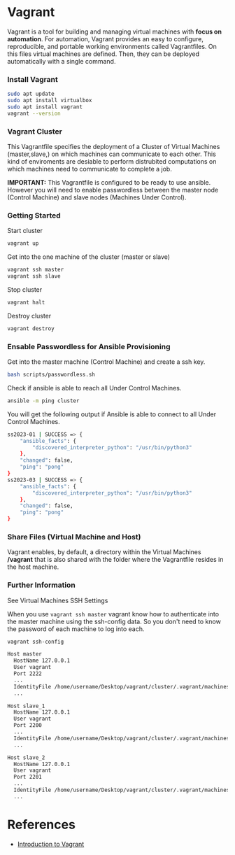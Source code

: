 # Vagrant

Vagrant is a tool for building and managing virtual machines with **focus on automation**. 
For automation, Vagrant provides an easy to configure, reproducible, and portable working environments called Vagrantfiles. 
On this files virtual machines are defined. Then, they can be deployed automatically with a single command. 

### Install Vagrant

```sh
sudo apt update
sudo apt install virtualbox
sudo apt install vagrant
vagrant --version
``` 

### Vagrant Cluster 

This Vagrantfile specifies the deployment of a Cluster of Virtual Machines (master,slave,) on which machines can communicate to each other. This kind of enviroments are desiable to perform distrubited computations on which machines need to communicate to complete a job.

**IMPORTANT:** This Vagrantfile is configured to be ready to use ansible. However you will need to enable passwordless between the master node (Control Machine) and slave nodes (Machines Under Control). 

### Getting Started

Start cluster

```sh
vagrant up
```

Get into the one machine of the cluster (master or slave)

```sh
vagrant ssh master
vagrant ssh slave
```

Stop cluster

```sh
vagrant halt
```

Destroy cluster

```sh
vagrant destroy
```

### Ensable Passwordless for Ansible Provisioning

Get into the master machine (Control Machine) and create a ssh key.

```bash
bash scripts/passwordless.sh
```

Check if ansible is able to reach all Under Control Machines.

```bash 
ansible -m ping cluster
```

You will get the following output if Ansible is able to connect to all Under Control Machines.

```bash
ss2023-01 | SUCCESS => {
    "ansible_facts": {
        "discovered_interpreter_python": "/usr/bin/python3"
    },
    "changed": false,
    "ping": "pong"
}
ss2023-03 | SUCCESS => {
    "ansible_facts": {
        "discovered_interpreter_python": "/usr/bin/python3"
    },
    "changed": false,
    "ping": "pong"
}
```

### Share Files (Virtual Machine and Host)

Vagrant enables, by default, a directory within the Virtual Machines **/vagrant** that is also shared with the folder where the Vagrantfile resides in the host machine.

### Further Information

See Virtual Machines SSH Settings

When you use ``vagrant ssh master`` vagrant know how to authenticate into the master machine using the ssh-config data. So you don't need to know the password of each machine to log into each. 

```sh
vagrant ssh-config
```

```sh
Host master
  HostName 127.0.0.1
  User vagrant
  Port 2222
  ...
  IdentityFile /home/username/Desktop/vagrant/cluster/.vagrant/machines/master/virtualbox/private_key
  ...

Host slave_1
  HostName 127.0.0.1
  User vagrant
  Port 2200
  ...
  IdentityFile /home/username/Desktop/vagrant/cluster/.vagrant/machines/slave_1/virtualbox/private_key
  ...

Host slave_2
  HostName 127.0.0.1
  User vagrant
  Port 2201
  ...
  IdentityFile /home/username/Desktop/vagrant/cluster/.vagrant/machines/slave_2/virtualbox/private_key
  ...
```

# References 
- [Introduction to Vagrant](https://www.vagrantup.com/intro/index.html)